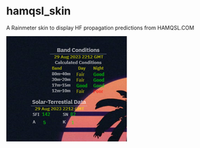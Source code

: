 # hamqsl_skin
A Rainmeter skin to display HF propagation predictions from HAMQSL.COM


![skin screen shot](screenshot.png)